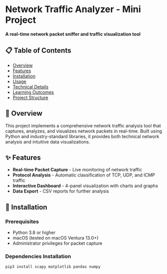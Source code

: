 # Network Traffic Analyzer - Mini Project




**A real-time network packet sniffer and traffic visualization tool**

</div>

## 📋 Table of Contents
- [Overview](#overview)
- [Features](#features)
- [Installation](#installation)
- [Usage](#usage)
- [Technical Details](#technical-details)
- [Learning Outcomes](#learning-outcomes)
- [Project Structure](#project-structure)

## 🎯 Overview
This project implements a comprehensive network traffic analysis tool that captures, analyzes, and visualizes network packets in real-time. Built using Python and industry-standard libraries, it provides both technical network analysis and intuitive data visualizations.

## ✨ Features
- **Real-time Packet Capture** - Live monitoring of network traffic
- **Protocol Analysis** - Automatic classification of TCP, UDP, and ICMP traffic
- **Interactive Dashboard** - 4-panel visualization with charts and graphs
- **Data Export** - CSV reports for further analysis

## 🚀 Installation

### Prerequisites
- Python 3.8 or higher
- macOS (tested on macOS Ventura 13.0+)
- Administrator privileges for packet capture

### Dependencies Installation
```bash
pip3 install scapy matplotlib pandas numpy
